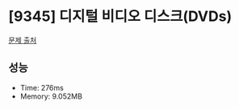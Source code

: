 # [9345] 디지털 비디오 디스크(DVDs)

[문제 출처](https://www.acmicpc.net/problem/9345)

## 성능

- Time: 276ms
- Memory: 9.052MB